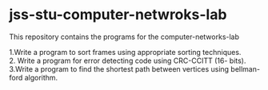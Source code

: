 # jss-stu-computer-netwroks-lab
This repository contains the programs for the computer-networks-lab


1.Write a program to sort frames using appropriate sorting techniques.<br>
2. Write a program for error detecting code using CRC-CCITT (16- bits).<br>
3.Write a program to find the shortest path between vertices using 
bellman-ford algorithm.<br>
